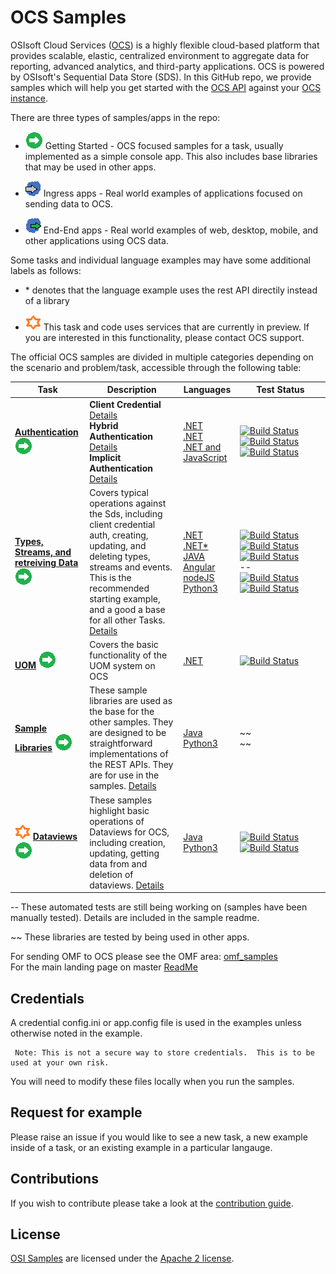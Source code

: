 # OCS Samples
OSIsoft Cloud Services ([OCS](https://www.osisoft.com/Solutions/OSIsoft-Cloud-Services/)) is a highly flexible cloud-based platform that provides scalable, elastic,
centralized environment to aggregate data for reporting, advanced analytics, and third-party applications.  OCS is powered by OSIsoft's Sequential Data Store (SDS). In this GitHub repo, we provide samples which will help you get started with the [OCS API](https://ocs-docs.osisoft.com/) against your [OCS instance](https://cloud.osisoft.com/welcome).

There are three types of samples/apps in the repo:

* <img src="../miscellaneous/images/app-type-getting-started.png" alt="getting-started icon">  Getting Started - OCS focused samples for a task, usually implemented as a simple console app.  This also includes base libraries that may be used in other apps.

* <img src="../miscellaneous/images/app-type-ingress.png" alt="ingress icon">   Ingress apps - Real world examples of applications focused on sending data to OCS.  

* <img src="../miscellaneous/images/app-type-e2e.png" alt="e2e icon">   End-End apps - Real world examples of web, desktop, mobile, and other applications using OCS data.  

Some tasks and individual language examples may have some additional labels as follows:

* \* denotes that the language example uses the rest API directily instead of a library

* <img src="../miscellaneous/images/ctp.png" alt="ctp icon">   This task and code uses services that are currently in preview.  If you are interested in this functionality, please contact OCS support.  



The official OCS samples are divided in multiple categories depending on the scenario and problem/task, accessible through the following table:


Task|Description|Languages|&nbsp;&nbsp;&nbsp;&nbsp;&nbsp;&nbsp;&nbsp;Test&nbsp;Status&nbsp;&nbsp;&nbsp;&nbsp;&nbsp;&nbsp;&nbsp;
----|-----------|---------|-----------
**<a href="basic_samples/Authentication/">Authentication</a>**  <img src="../miscellaneous/images/app-type-getting-started.png" alt="getting-started icon"> | **Client Credential** <a href="basic_samples/Authentication/">Details</a> <br /> **Hybrid Authentication** <a href="basic_samples/Authentication/">Details</a> <br /> **Implicit Authentication** <a href="basic_samples/Authentication/">Details</a>  | <a href="basic_samples/Authentication/ClientCredentialFlow/DotNet/ClientCredentialFlow">.NET</a> <br /> <a href="basic_samples/Authentication/HybridFlow/DotNet/HybridFlow">.NET</a><br /><a href="basic_samples/Authentication/ImplicitFlow/DotNet/ImplicitFlow">.NET and JavaScript</a> | [![Build Status](https://osisoft.visualstudio.com/Engineering%20Incubation/_apis/build/status/OSIsoft_OCS_Samples-CI?branchName=master&jobName=Auth_CC_DotNet)](https://osisoft.visualstudio.com/Engineering%20Incubation/_build/latest?definitionId=4334&branchName=master)<br /> [![Build Status](https://osisoft.visualstudio.com/Engineering%20Incubation/_apis/build/status/OSIsoft_OCS_Samples-CI?branchName=master&jobName=Auth_Hybrid_DotNet)](https://osisoft.visualstudio.com/Engineering%20Incubation/_build/latest?definitionId=4334&branchName=master) <br /> [![Build Status](https://osisoft.visualstudio.com/Engineering%20Incubation/_apis/build/status/OSIsoft_OCS_Samples-CI?branchName=master&jobName=Auth_Implicit_DotNet)](https://osisoft.visualstudio.com/Engineering%20Incubation/_build/latest?definitionId=4334&branchName=master) <br /> 
**<a href="basic_samples/SDS">Types, Streams, and retreiving Data</a>** <img src="../miscellaneous/images/app-type-getting-started.png" alt="getting-started icon"> | Covers typical operations against the Sds, including client credential auth, creating, updating, and deleting types, streams and events.  This is the recommended starting example, and a good a base for all other Tasks.  <a href="basic_samples/SDS">Details</a> | <a href="basic_samples/SDS/DotNet/SdsClientLibraries/SdsClientLibraries">.NET</a><br /><a href="basic_samples/SDS/DotNet/SdsRestApiCore">.NET*</a><br /><a href="basic_samples/SDS/Java/sdsjava">JAVA</a><br /><a href="basic_samples/SDS/JavaScript/Angular">Angular</a><br /><a href="basic_samples/SDS/JavaScript/NodeJs">nodeJS</a><br /><a href="basic_samples/SDS/Python/SDSPy/Python3">Python3</a> | [![Build Status](https://osisoft.visualstudio.com/Engineering%20Incubation/_apis/build/status/OSIsoft_OCS_Samples-CI?branchName=master&jobName=SDSDotNet)](https://osisoft.visualstudio.com/Engineering%20Incubation/_build/latest?definitionId=4334&branchName=master) <br />[![Build Status](https://osisoft.visualstudio.com/Engineering%20Incubation/_apis/build/status/OSIsoft_OCS_Samples-CI?branchName=master&jobName=SDSDotNetAPI)](https://osisoft.visualstudio.com/Engineering%20Incubation/_build/latest?definitionId=4334&branchName=master) <br /> [![Build Status](https://osisoft.visualstudio.com/Engineering%20Incubation/_apis/build/status/OSIsoft_OCS_Samples-CI?branchName=master&jobName=SDSJava)](https://osisoft.visualstudio.com/Engineering%20Incubation/_build/latest?definitionId=4334&branchName=master) <br /> -- <br />[![Build Status](https://osisoft.visualstudio.com/Engineering%20Incubation/_apis/build/status/OSIsoft_OCS_Samples-CI?branchName=master&jobName=SDSnodeJS)](https://osisoft.visualstudio.com/Engineering%20Incubation/_build/latest?definitionId=4334&branchName=master) <br /> [![Build Status](https://osisoft.visualstudio.com/Engineering%20Incubation/_apis/build/status/OSIsoft_OCS_Samples-CI?branchName=master&jobName=SDSPy)](https://osisoft.visualstudio.com/Engineering%20Incubation/_build/latest?definitionId=4334&branchName=master)
**<a href="advanced_samples/UomsSample/Dotnet/UomsSample/UomsSample">UOM</a>** <img src="../miscellaneous/images/app-type-getting-started.png" alt="getting-started icon"> | Covers the basic functionality of the UOM system on OCS | <a href="advanced_samples/UomsSample/Dotnet/UomsSample/UomsSample">.NET</a>&nbsp; &nbsp; | [![Build Status](https://osisoft.visualstudio.com/Engineering%20Incubation/_apis/build/status/OSIsoft_OCS_Samples-CI?branchName=master&jobName=UOM_DotNet)](https://osisoft.visualstudio.com/Engineering%20Incubation/_build/latest?definitionId=4334&branchName=master)
**<a href="library_samples/">Sample Libraries</a>** <img src="../miscellaneous/images/app-type-getting-started.png" alt="getting-started icon"> | These sample libraries are used as the base for the other samples.  They are designed to be straightforward implementations of the REST APIs.  They are for use in the samples.  <a href="library_samples/">Details</a>|  <a href="library_samples/Java/ocs_sample_library_preview/">Java</a><br /><a href="library_samples/Python3/">Python3</a>| ~~ <br /> ~~
<img src="../miscellaneous/images/ctp.png" alt="ctp icon">  **<a href="basic_samples/Dataviews/">Dataviews</a>** <img src="../miscellaneous/images/app-type-getting-started.png" alt="getting-started icon"> | These samples highlight basic operations of Dataviews for OCS, including creation, updating, getting data from and deletion of dataviews.  <a href="basic_samples/Dataviews">Details</a> |  <a href="basic_samples/Dataviews/Java/dataviewjava">Java</a><br /><a href="basic_samples/Dataviews/Python3">Python3</a>|[![Build Status](https://osisoft.visualstudio.com/Engineering%20Incubation/_apis/build/status/OSIsoft_OCS_Samples-CI?branchName=master&jobName=DataviewJava)](https://osisoft.visualstudio.com/Engineering%20Incubation/_build/latest?definitionId=4334&branchName=master)<br />[![Build Status](https://osisoft.visualstudio.com/Engineering%20Incubation/_apis/build/status/OSIsoft_OCS_Samples-CI?branchName=master&jobName=DataviewPy)](https://osisoft.visualstudio.com/Engineering%20Incubation/_build/latest?definitionId=4334&branchName=master)

-- These automated tests are still being working on (samples have been manually tested).  Details are included in the sample readme.

~~ These libraries are tested by being used in other apps.



For sending OMF to OCS please see the OMF area: <a href="../omf_samples/">omf_samples</a> <br />
For the main landing page on master [ReadMe](https://github.com/osisoft/OSI-Samples)

## Credentials 

A credential config.ini or app.config file is used in the examples unless otherwise noted in the example.  
   

     Note: This is not a secure way to store credentials.  This is to be used at your own risk.  
   
   
   You will need to modify these files locally when you run the samples.

## Request for example 

Please raise an issue if you would like to see a new task, a new example inside of a task, or an existing example in a particular langauge.    

## Contributions

If you wish to contribute please take a look at the [contribution guide](../CONTRIBUTING.md).

## License

[OSI Samples](https://github.com/osisoft/OSI-Samples) are licensed under the [Apache 2 license](../LICENSE.md).

